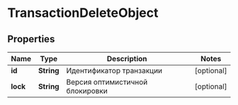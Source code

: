 

# TransactionDeleteObject

## Properties

Name | Type | Description | Notes
------------ | ------------- | ------------- | -------------
**id** | **String** | Идентификатор транзакции |  [optional]
**lock** | **String** | Версия оптимистичной блокировки |  [optional]



